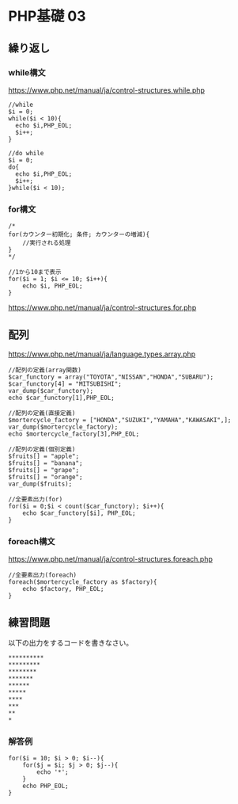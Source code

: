 # PHP基礎 03

## 繰り返し
### while構文
https://www.php.net/manual/ja/control-structures.while.php
```
//while
$i = 0;
while($i < 10){
  echo $i,PHP_EOL;
  $i++;
}

//do while
$i = 0;
do{
  echo $i,PHP_EOL;
  $i++;
}while($i < 10);
```

### for構文
```
/*
for(カウンター初期化; 条件; カウンターの増減){
    //実行される処理
}
*/

//1から10まで表示
for($i = 1; $i <= 10; $i++){
    echo $i, PHP_EOL;
}

```
https://www.php.net/manual/ja/control-structures.for.php

## 配列
https://www.php.net/manual/ja/language.types.array.php

```
//配列の定義(array関数)
$car_functory = array("TOYOTA","NISSAN","HONDA","SUBARU");
$car_functory[4] = "MITSUBISHI";
var_dump($car_functory);
echo $car_functory[1],PHP_EOL;

//配列の定義(直接定義)
$mortercycle_factory = ["HONDA","SUZUKI","YAMAHA","KAWASAKI",];
var_dump($mortercycle_factory);
echo $mortercycle_factory[3],PHP_EOL;

//配列の定義(個別定義)
$fruits[] = "apple";
$fruits[] = "banana";
$fruits[] = "grape";
$fruits[] = "orange";
var_dump($fruits);

//全要素出力(for)
for($i = 0;$i < count($car_functory); $i++){
    echo $car_functory[$i], PHP_EOL;
}
```
### foreach構文
https://www.php.net/manual/ja/control-structures.foreach.php
```
//全要素出力(foreach)
foreach($mortercycle_factory as $factory){
    echo $factory, PHP_EOL;
}
```

## 練習問題
以下の出力をするコードを書きなさい。
```
**********
*********
********
*******
******
*****
****
***
**
*
```

### 解答例
```
for($i = 10; $i > 0; $i--){
    for($j = $i; $j > 0; $j--){
        echo '*';
    }
    echo PHP_EOL;
}
```
